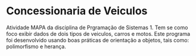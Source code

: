 # Concessionaria de Veiculos
Atividade MAPA da disciplina de Prgramação de Sistemas 1. Tem se como foco exibir dados de dois tipos de veiculos, carros e motos. Este programa foi desenvolvido usando boas práticas de orientação a objetos, tais como: polimorfismo e herança.
